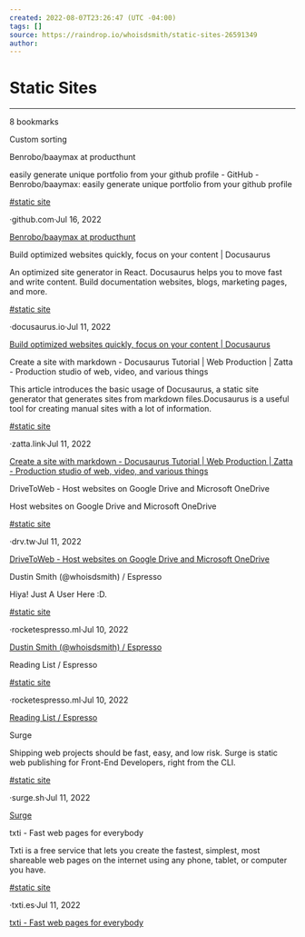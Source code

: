 ```yaml
---
created: 2022-08-07T23:26:47 (UTC -04:00)
tags: []
source: https://raindrop.io/whoisdsmith/static-sites-26591349
author: 
---
```


# Static Sites

---
8 bookmarks

Custom sorting

Benrobo/baaymax at producthunt

easily generate unique portfolio from your github profile - GitHub - Benrobo/baaymax: easily generate unique portfolio from your github profile

[#static site](https://raindrop.io/whoisdsmith/static-sites-26591349/search/sort=-sort&perpage=30&page=0&search=%22%23static+site%22)

·github.com·Jul 16, 2022

[Benrobo/baaymax at producthunt](https://github.com/benrobo/baaymax?ref=producthunt)

Build optimized websites quickly, focus on your content | Docusaurus

An optimized site generator in React. Docusaurus helps you to move fast and write content. Build documentation websites, blogs, marketing pages, and more.

[#static site](https://raindrop.io/whoisdsmith/static-sites-26591349/search/sort=-sort&perpage=30&page=0&search=%22%23static+site%22)

·docusaurus.io·Jul 11, 2022

[Build optimized websites quickly, focus on your content | Docusaurus](https://docusaurus.io/)

Create a site with markdown - Docusaurus Tutorial | Web Production | Zatta - Production studio of web, video, and various things

This article introduces the basic usage of Docusaurus, a static site generator that generates sites from markdown files.Docusaurus is a useful tool for creating manual sites with a lot of information.

[#static site](https://raindrop.io/whoisdsmith/static-sites-26591349/search/sort=-sort&perpage=30&page=0&search=%22%23static+site%22)

·zatta.link·Jul 11, 2022

[Create a site with markdown - Docusaurus Tutorial | Web Production | Zatta - Production studio of web, video, and various things](https://zatta.link/en/web/docusaurus-how-to.html)

DriveToWeb - Host websites on Google Drive and Microsoft OneDrive

Host websites on Google Drive and Microsoft OneDrive

[#static site](https://raindrop.io/whoisdsmith/static-sites-26591349/search/sort=-sort&perpage=30&page=0&search=%22%23static+site%22)

·drv.tw·Jul 11, 2022

[DriveToWeb - Host websites on Google Drive and Microsoft OneDrive](https://www.drv.tw/)

Dustin Smith (@whoisdsmith) / Espresso

Hiya! Just A User Here :D.

[#static site](https://raindrop.io/whoisdsmith/static-sites-26591349/search/sort=-sort&perpage=30&page=0&search=%22%23static+site%22)

·rocketespresso.ml·Jul 10, 2022

[Dustin Smith (@whoisdsmith) / Espresso](https://rocketespresso.ml/whoisdsmith)

Reading List / Espresso

[#static site](https://raindrop.io/whoisdsmith/static-sites-26591349/search/sort=-sort&perpage=30&page=0&search=%22%23static+site%22)

·rocketespresso.ml·Jul 10, 2022

[Reading List / Espresso](https://rocketespresso.ml/dashboard/list)

Surge

Shipping web projects should be fast, easy, and low risk. Surge is static web publishing for Front-End Developers, right from the CLI.

[#static site](https://raindrop.io/whoisdsmith/static-sites-26591349/search/sort=-sort&perpage=30&page=0&search=%22%23static+site%22)

·surge.sh·Jul 11, 2022

[Surge](https://surge.sh/)

txti - Fast web pages for everybody

Txti is a free service that lets you create the fastest, simplest, most shareable web pages on the internet using any phone, tablet, or computer you have.

[#static site](https://raindrop.io/whoisdsmith/static-sites-26591349/search/sort=-sort&perpage=30&page=0&search=%22%23static+site%22)

·txti.es·Jul 11, 2022

[txti - Fast web pages for everybody](http://txti.es/)
